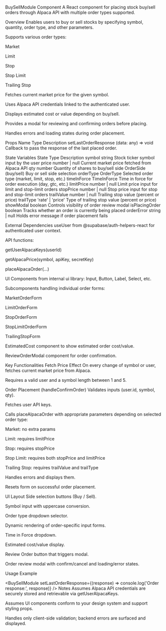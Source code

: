 BuySellModule Component
A React component for placing stock buy/sell orders through Alpaca API with multiple order types supported.

Overview
Enables users to buy or sell stocks by specifying symbol, quantity, order type, and other parameters.

Supports various order types:

Market

Limit

Stop

Stop Limit

Trailing Stop

Fetches current market price for the given symbol.

Uses Alpaca API credentials linked to the authenticated user.

Displays estimated cost or value depending on buy/sell.

Provides a modal for reviewing and confirming orders before placing.

Handles errors and loading states during order placement.

Props
Name	Type	Description
setLastOrderResponse	(data: any) => void	Callback to pass the response of the last placed order.

State Variables
State	Type	Description
symbol	string	Stock ticker symbol input by the user
price	number | null	Current market price fetched from Alpaca API
qty	number	Quantity of shares to buy/sell
side	OrderSide (buy/sell)	Buy or sell side selection
orderType	OrderType	Selected order type (market, limit, stop, etc.)
timeInForce	TimeInForce	Time in force for order execution (day, gtc, etc.)
limitPrice	number | null	Limit price input for limit and stop-limit orders
stopPrice	number | null	Stop price input for stop and stop-limit orders
trailValue	number | null	Trailing stop value (percent or price)
trailType	'rate' | 'price'	Type of trailing stop value (percent or price)
showModal	boolean	Controls visibility of order review modal
isPlacingOrder	boolean	Tracks whether an order is currently being placed
orderError	string | null	Holds error message if order placement fails

External Dependencies
useUser from @supabase/auth-helpers-react for authenticated user context.

API functions:

getUserAlpacaKeys(userId)

getAlpacaPrice(symbol, apiKey, secretKey)

placeAlpacaOrder(...)

UI Components from internal ui library: Input, Button, Label, Select, etc.

Subcomponents handling individual order forms:

MarketOrderForm

LimitOrderForm

StopOrderForm

StopLimitOrderForm

TrailingStopForm

EstimatedCost component to show estimated order cost/value.

ReviewOrderModal component for order confirmation.

Key Functionalities
Fetch Price Effect
On every change of symbol or user, fetches current market price from Alpaca.

Requires a valid user and a symbol length between 1 and 5.

Order Placement (handleConfirmOrder)
Validates inputs (user.id, symbol, qty).

Fetches user API keys.

Calls placeAlpacaOrder with appropriate parameters depending on selected order type:

Market: no extra params

Limit: requires limitPrice

Stop: requires stopPrice

Stop Limit: requires both stopPrice and limitPrice

Trailing Stop: requires trailValue and trailType

Handles errors and displays them.

Resets form on successful order placement.

UI Layout
Side selection buttons (Buy / Sell).

Symbol input with uppercase conversion.

Order type dropdown selector.

Dynamic rendering of order-specific input forms.

Time in Force dropdown.

Estimated cost/value display.

Review Order button that triggers modal.

Order review modal with confirm/cancel and loading/error states.

Usage Example

<BuySellModule setLastOrderResponse={(response) => console.log('Order response:', response)} />
Notes
Assumes Alpaca API credentials are securely stored and retrievable via getUserAlpacaKeys.

Assumes UI components conform to your design system and support styling props.

Handles only client-side validation; backend errors are surfaced and displayed.


